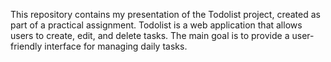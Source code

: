 This repository contains my presentation of the Todolist project, created as part of a practical assignment.
Todolist is a web application that allows users to create, edit, and delete tasks. The main goal is to provide a user-friendly interface for managing daily tasks.
